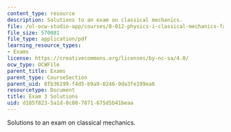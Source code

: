 ```yaml
---
content_type: resource
description: Solutions to an exam on classical mechanics.
file: /ol-ocw-studio-app/courses/8-012-physics-i-classical-mechanics-fall-2008/d185f8235a1d0c007871675d5b41beaa_exam3sol.pdf
file_size: 570081
file_type: application/pdf
learning_resource_types:
- Exams
license: https://creativecommons.org/licenses/by-nc-sa/4.0/
ocw_type: OCWFile
parent_title: Exams
parent_type: CourseSection
parent_uid: 8fb36199-f4d5-b9a9-0246-9da3fe199ea6
resourcetype: Document
title: Exam 3 Solutions
uid: d185f823-5a1d-0c00-7871-675d5b41beaa
---
```

Solutions to an exam on classical mechanics.